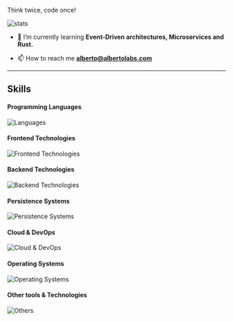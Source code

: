 Think twice, code once!

![stats](https://github-profile-summary-cards.vercel.app/api/cards/profile-details?username=viher3&theme=tokyonight)

- 🌱 I’m currently learning **Event-Driven architectures, Microservices and Rust.**

- 📫 How to reach me **alberto@albertolabs.com**

<hr />

## Skills

#### Programming Languages

![Languages](https://skillicons.dev/icons?i=php,js,typescript,java,python,rust)

#### Frontend Technologies
![Frontend Technologies](https://skillicons.dev/icons?i=react,redux,vuejs,html,css,sass,jquery,vite,npm,webpack,selenium)

#### Backend Technologies
![Backend Technologies](https://skillicons.dev/icons?i=symfony,spring,rabbitmq,docker)

#### Persistence Systems
![Persistence Systems](https://skillicons.dev/icons?i=mysql,mongodb,redis,elasticsearch,sqllite)

#### Cloud & DevOps
![Cloud & DevOps](https://skillicons.dev/icons?i=aws,gcp,cloudflare,nginx,grafana,jenkins,github,gitlab)

#### Operating Systems
![Operating Systems](https://skillicons.dev/icons?i=linux,windows,raspberrypi)

#### Other tools & Technologies
![Others](https://skillicons.dev/icons?i=wordpress,git,postman,figma,notion)


